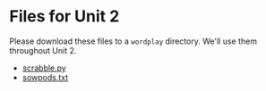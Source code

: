 # Files for Unit 2

Please download these files to a `wordplay` directory. We'll use them
throughout Unit 2.

* [scrabble.py](./scrabble.py)
* [sowpods.txt](./sowpods.txt)
